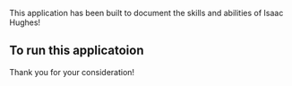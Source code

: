 This application has been built to document the skills and abilities of Isaac Hughes!

## To run this applicatoion

Thank you for your consideration!
